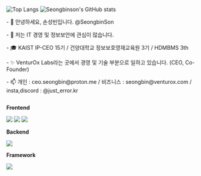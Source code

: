 
![Top Langs](https://github-readme-stats.vercel.app/api/top-langs/?username=seongbinson&layout=compact)
![Seongbinson's GitHub stats](https://github-readme-stats.vercel.app/api?username=seongbinson&show_icons=true&theme=nightowl)
<p>- 👋 안녕하세요, 손성빈입니다. @SeongbinSon</p>
<p>- 👀 저는 IT 경영 및 정보보안에 관심이 많습니다.</p>
<p>- 🎓 KAIST IP-CEO 15기 / 건양대학교 정보보호영재교육원 3기 / HDMBMS 3th</p>
<p>- ✨ VenturOx Labs라는 곳에서 경영 및 기술 부분으로 일하고 있습니다. (CEO, Co-Founder)</p>
<p>- 📫 개인 : ceo.seongbin@proton.me / 비즈니스 : seongbin@venturox.com / insta,discord : @just_error.kr</p>
<div style="display:flex; flex-direction:column; align-items:flex-start;">
    <!-- Frontend -->
    <p><strong>Frontend</strong></p>
    <div>
        <img src="https://img.shields.io/badge/html5-E34F26?style=flat-square&logo=html5&logoColor=white"> 
        <img src="https://img.shields.io/badge/css-1572B6?style=flat-square&logo=css3&logoColor=white"> 
        <img src="https://img.shields.io/badge/javascript-F7DF1E?style=flat-square&logo=javascript&logoColor=black"> 
    </div>
        <!-- Backend -->
    <p><strong>Backend</strong></p>
    <div>
        <img src="https://img.shields.io/badge/python-3776AB?style=flat-square&logo=python&logoColor=white"> 
    </div>
     <p><strong>Framework</strong></p>
        <img src="https://img.shields.io/badge/Flask-000000?style=for-the-badge&logo=flask&logoColor=white">
    <div>
</div><br>
</div>
<!---
SeongbinSon/SeongbinSon is a ✨ special ✨ repository because its `README.md` (this file) appears on your GitHub profile.
You can click the Preview link to take a look at your changes.
--->
